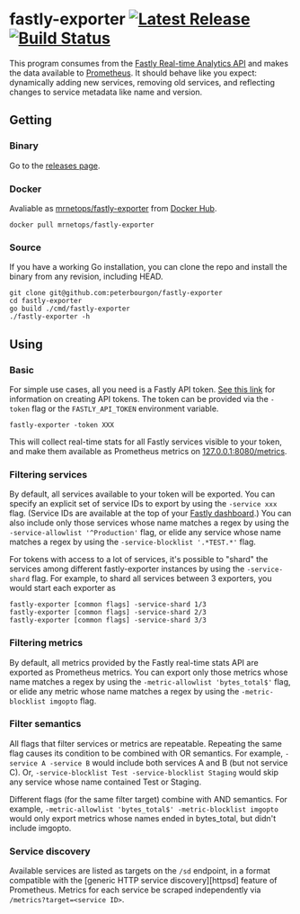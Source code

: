 # fastly-exporter [![Latest Release](https://img.shields.io/github/release/peterbourgon/fastly-exporter.svg?style=flat-square)](https://github.com/peterbourgon/fastly-exporter/releases/latest) [![Build Status](https://img.shields.io/endpoint.svg?url=https%3A%2F%2Factions-badge.atrox.dev%2Fpeterbourgon%2Ffastly-exporter%2Fbadge%3Fref%3Dmain&style=flat-square)](https://actions-badge.atrox.dev/peterbourgon/fastly-exporter/goto?ref=main)

This program consumes from the [Fastly Real-time Analytics API][rt] and makes
the data available to [Prometheus][prom]. It should behave like you expect:
dynamically adding new services, removing old services, and reflecting changes
to service metadata like name and version.

[rt]: https://docs.fastly.com/api/analytics
[prom]: https://prometheus.io

## Getting

### Binary

Go to the [releases page][releases].

[releases]: https://github.com/peterbourgon/fastly-exporter/releases

### Docker

Avaliable as [mrnetops/fastly-exporter][container] from [Docker Hub][hub].

[container]: https://hub.docker.com/r/mrnetops/fastly-exporter
[hub]: https://hub.docker.com

```
docker pull mrnetops/fastly-exporter
```

### Source

If you have a working Go installation, you can clone the repo and install the
binary from any revision, including HEAD.

```
git clone git@github.com:peterbourgon/fastly-exporter
cd fastly-exporter
go build ./cmd/fastly-exporter
./fastly-exporter -h
```

## Using

### Basic

For simple use cases, all you need is a Fastly API token. [See this link][token]
for information on creating API tokens. The token can be provided via the
`-token` flag or the `FASTLY_API_TOKEN` environment variable.

[token]: https://docs.fastly.com/guides/account-management-and-security/using-api-tokens#creating-api-tokens

```
fastly-exporter -token XXX
```

This will collect real-time stats for all Fastly services visible to your token,
and make them available as Prometheus metrics on [127.0.0.1:8080/metrics][local].

[local]: http://127.0.0.1:8080/metrics

### Filtering services

By default, all services available to your token will be exported. You can
specify an explicit set of service IDs to export by using the `-service xxx`
flag. (Service IDs are available at the top of your [Fastly dashboard][db].) You
can also include only those services whose name matches a regex by using the
`-service-allowlist '^Production'` flag, or elide any service whose name matches
a regex by using the `-service-blocklist '.*TEST.*'` flag.

[db]: https://manage.fastly.com/services/all

For tokens with access to a lot of services, it's possible to "shard" the
services among different fastly-exporter instances by using the `-service-shard`
flag. For example, to shard all services between 3 exporters, you would start
each exporter as

```
fastly-exporter [common flags] -service-shard 1/3
fastly-exporter [common flags] -service-shard 2/3
fastly-exporter [common flags] -service-shard 3/3
```

### Filtering metrics

By default, all metrics provided by the Fastly real-time stats API are exported
as Prometheus metrics. You can export only those metrics whose name matches a
regex by using the `-metric-allowlist 'bytes_total$'` flag, or elide any metric
whose name matches a regex by using the `-metric-blocklist imgopto` flag.

### Filter semantics

All flags that filter services or metrics are repeatable. Repeating the same
flag causes its condition to be combined with OR semantics. For example,
`-service A -service B` would include both services A and B (but not service C).
Or, `-service-blocklist Test -service-blocklist Staging` would skip any service
whose name contained Test or Staging.

Different flags (for the same filter target) combine with AND semantics. For
example, `-metric-allowlist 'bytes_total$' -metric-blocklist imgopto` would only
export metrics whose names ended in bytes_total, but didn't include imgopto.

### Service discovery

Available services are listed as targets on the `/sd` endpoint, in a format
compatible with the [generic HTTP service discovery][httpsd] feature of
Prometheus. Metrics for each service be scraped independently via
`/metrics?target=<service ID>`.

[httpsq]: https://prometheus.io/docs/prometheus/latest/configuration/configuration/#http_sd_config
